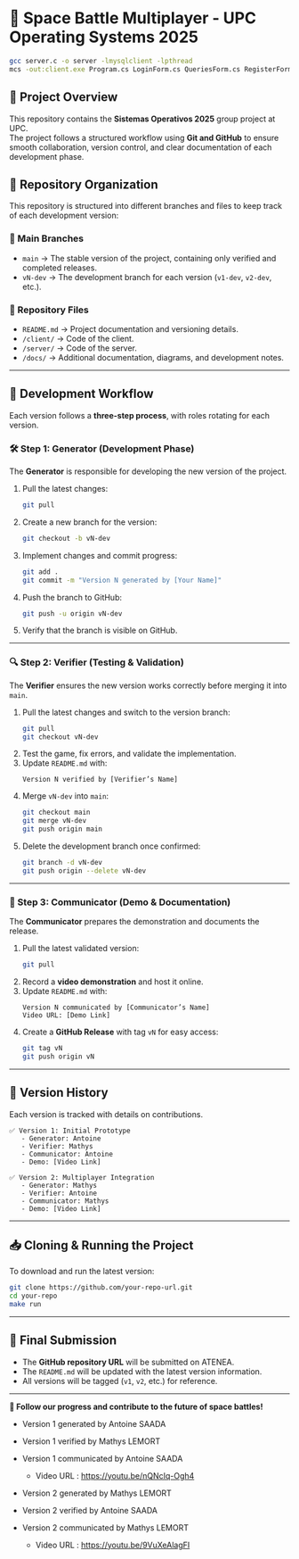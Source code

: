 # 🚀 Space Battle Multiplayer - UPC Operating Systems 2025  
```bash
gcc server.c -o server -lmysqlclient -lpthread
mcs -out:client.exe Program.cs LoginForm.cs QueriesForm.cs RegisterForm.cs -r:System.Windows.Forms.dll -r:System.Drawing.dll
```
## 📌 Project Overview  
This repository contains the **Sistemas Operativos 2025** group project at UPC.  
The project follows a structured workflow using **Git and GitHub** to ensure smooth collaboration, version control, and clear documentation of each development phase.  

## 📂 Repository Organization  
This repository is structured into different branches and files to keep track of each development version:  

### **🔖 Main Branches**  
- `main` → The stable version of the project, containing only verified and completed releases.  
- `vN-dev` → The development branch for each version (`v1-dev`, `v2-dev`, etc.).  

### **📁 Repository Files**  
- `README.md` → Project documentation and versioning details.  
- `/client/` → Code of the client.
- `/server/` → Code of the server.
- `/docs/` → Additional documentation, diagrams, and development notes.  

---

## **🔄 Development Workflow**  
Each version follows a **three-step process**, with roles rotating for each version.  

### **🛠 Step 1: Generator (Development Phase)**  
The **Generator** is responsible for developing the new version of the project.  
1. Pull the latest changes:  
   ```bash
   git pull
   ```
2. Create a new branch for the version:  
   ```bash
   git checkout -b vN-dev
   ```
3. Implement changes and commit progress:  
   ```bash
   git add .
   git commit -m "Version N generated by [Your Name]"
   ```
4. Push the branch to GitHub:  
   ```bash
   git push -u origin vN-dev
   ```
5. Verify that the branch is visible on GitHub.

---

### **🔍 Step 2: Verifier (Testing & Validation)**  
The **Verifier** ensures the new version works correctly before merging it into `main`.  
1. Pull the latest changes and switch to the version branch:  
   ```bash
   git pull
   git checkout vN-dev
   ```
2. Test the game, fix errors, and validate the implementation.  
3. Update `README.md` with:  
   ```plaintext
   Version N verified by [Verifier’s Name]
   ```
4. Merge `vN-dev` into `main`:  
   ```bash
   git checkout main
   git merge vN-dev
   git push origin main
   ```
5. Delete the development branch once confirmed:  
   ```bash
   git branch -d vN-dev
   git push origin --delete vN-dev
   ```

---

### **📢 Step 3: Communicator (Demo & Documentation)**  
The **Communicator** prepares the demonstration and documents the release.  
1. Pull the latest validated version:  
   ```bash
   git pull
   ```
2. Record a **video demonstration** and host it online.  
3. Update `README.md` with:  
   ```plaintext
   Version N communicated by [Communicator’s Name]
   Video URL: [Demo Link]
   ```
4. Create a **GitHub Release** with tag `vN` for easy access:  
   ```bash
   git tag vN
   git push origin vN
   ```

---

## **📜 Version History**
Each version is tracked with details on contributions.  

```plaintext
✅ Version 1: Initial Prototype
   - Generator: Antoine
   - Verifier: Mathys
   - Communicator: Antoine
   - Demo: [Video Link]

✅ Version 2: Multiplayer Integration
   - Generator: Mathys
   - Verifier: Antoine
   - Communicator: Mathys
   - Demo: [Video Link]
```

---

## **📥 Cloning & Running the Project**
To download and run the latest version:  
```bash
git clone https://github.com/your-repo-url.git
cd your-repo
make run
```

---

## **📌 Final Submission**
- The **GitHub repository URL** will be submitted on ATENEA.  
- The `README.md` will be updated with the latest version information.  
- All versions will be tagged (`v1`, `v2`, etc.) for reference.  

---

**🚀 Follow our progress and contribute to the future of space battles!**  


- Version 1 generated by Antoine SAADA
- Version 1 verified by Mathys LEMORT
- Version 1 communicated by Antoine SAADA 
  - Video URL : https://youtu.be/nQNcIq-Ogh4

- Version 2 generated by Mathys LEMORT
- Version 2 verified by Antoine SAADA
- Version 2 communicated by Mathys LEMORT
  - Video URL : https://youtu.be/9VuXeAlagFI

